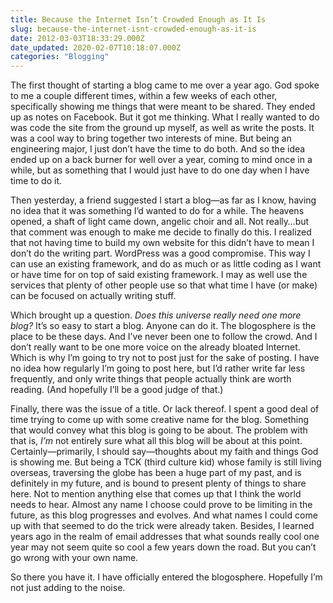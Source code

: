 ```yaml
---
title: Because the Internet Isn’t Crowded Enough as It Is
slug: because-the-internet-isnt-crowded-enough-as-it-is
date: 2012-03-03T18:33:29.000Z
date_updated: 2020-02-07T10:18:07.000Z
categories: "Blogging"
---
```


The first thought of starting a blog came to me over a year ago. God spoke to me a couple different times, within a few weeks of each other, specifically showing me things that were meant to be shared. They ended up as notes on Facebook. But it got me thinking. What I really wanted to do was code the site from the ground up myself, as well as write the posts. It was a cool way to bring together two interests of mine. But being an engineering major, I just don’t have the time to do both. And so the idea ended up on a back burner for well over a year, coming to mind once in a while, but as something that I would just have to do one day when I have time to do it.

Then yesterday, a friend suggested I start a blog—as far as I know, having no idea that it was something I’d wanted to do for a while. The heavens opened, a shaft of light came down, angelic choir and all. Not really…but that comment was enough to make me decide to finally do this. I realized that not having time to build my own website for this didn’t have to mean I don’t do the writing part. WordPress was a good compromise. This way I can use an existing framework, and do as much or as little coding as I want or have time for on top of said existing framework. I may as well use the services that plenty of other people use so that what time I have (or make) can be focused on actually writing stuff.

Which brought up a question. *Does this universe really need one more blog?* It’s so easy to start a blog. Anyone can do it. The blogosphere is the place to be these days. And I’ve never been one to follow the crowd. And I don’t really want to be one more voice on the already bloated Internet. Which is why I’m going to try not to post just for the sake of posting. I have no idea how regularly I’m going to post here, but I’d rather write far less frequently, and only write things that people actually think are worth reading. (And hopefully I’ll be a good judge of that.)

Finally, there was the issue of a title. Or lack thereof. I spent a good deal of time trying to come up with some creative name for the blog. Something that would convey what this blog is going to be about. The problem with that is, *I’m* not entirely sure what all this blog will be about at this point. Certainly—primarily, I should say—thoughts about my faith and things God is showing me. But being a TCK (third culture kid) whose family is still living overseas, traversing the globe has been a huge part of my past, and is definitely in my future, and is bound to present plenty of things to share here. Not to mention anything else that comes up that I think the world needs to hear. Almost any name I choose could prove to be limiting in the future, as this blog progresses and evolves. And what names I could come up with that seemed to do the trick were already taken. Besides, I learned years ago in the realm of email addresses that what sounds really cool one year may not seem quite so cool a few years down the road. But you can’t go wrong with your own name.

So there you have it. I have officially entered the blogosphere. Hopefully I’m not just adding to the noise.
